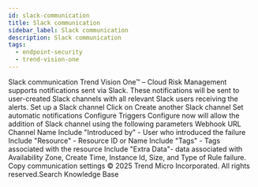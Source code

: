 ```yaml
---
id: slack-communication
title: Slack communication
sidebar_label: Slack communication
description: Slack communication
tags:
  - endpoint-security
  - trend-vision-one
---
```


 Slack communication Trend Vision One™ – Cloud Risk Management supports notifications sent via Slack. These notifications will be sent to user-created Slack channels with all relevant Slack users receiving the alerts. Set up a Slack channel Click on Create another Slack channel Set automatic notifications Configure Triggers Configure now will allow the addition of Slack channel using the following parameters Webhook URL Channel Name Include "Introduced by" - User who introduced the failure Include "Resource" - Resource ID or Name Include "Tags" - Tags associated with the resource Include "Extra Data"- data associated with Availability Zone, Create Time, Instance Id, Size, and Type of Rule failure. Copy communication settings © 2025 Trend Micro Incorporated. All rights reserved.Search Knowledge Base